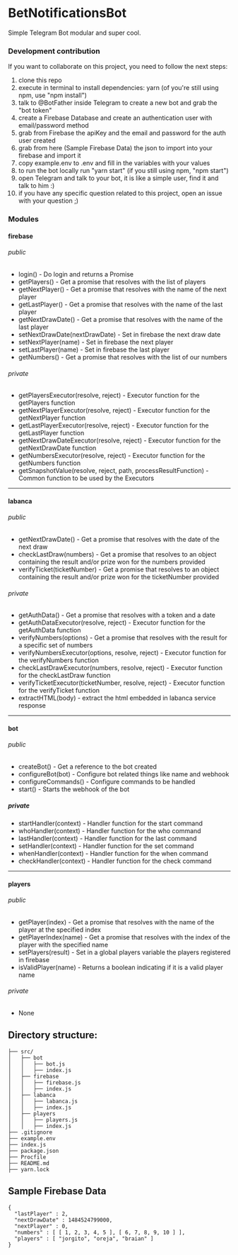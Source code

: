 # BetNotificationsBot
Simple Telegram Bot modular and super cool.

### Development contribution

If you want to collaborate on this project, you need to follow the next steps:

1. clone this repo
2. execute in terminal to install dependencies: yarn (of you're still using npm, use "npm install")
3. talk to @BotFather inside Telegram to create a new bot and grab the "bot token"
4. create a Firebase Database and create an authentication user with email/password method
5. grab from Firebase the apiKey and the email and password for the auth user created
6. grab from here (Sample Firebase Data) the json to import into your firebase and import it
7. copy example.env to .env and fill in the variables with your values
8. to run the bot locally run "yarn start" (if you still using npm, "npm start")
9. open Telegram and talk to your bot, it is like a simple user, find it and talk to him :)
10. if you have any specific question related to this project, open an issue with your question ;)

### Modules

#### firebase

###### public
* login() - Do login and returns a Promise
* getPlayers() - Get a promise that resolves with the list of players
* getNextPlayer() - Get a promise that resolves with the name of the next player
* getLastPlayer() - Get a promise that resolves with the name of the last player
* getNextDrawDate() - Get a promise that resolves with the name of the last player
* setNextDrawDate(nextDrawDate) - Set in firebase the next draw date
* setNextPlayer(name) - Set in firebase the next player
* setLastPlayer(name) - Set in firebase the last player
* getNumbers() - Get a promise that resolves with the list of our numbers

###### private
* getPlayersExecutor(resolve, reject) - Executor function for the getPlayers function
* getNextPlayerExecutor(resolve, reject) - Executor function for the getNextPlayer function
* getLastPlayerExecutor(resolve, reject) - Executor function for the getLastPlayer function
* getNextDrawDateExecutor(resolve, reject) - Executor function for the getNextDrawDate function
* getNumbersExecutor(resolve, reject) - Executor function for the getNumbers function
* getSnapshotValue(resolve, reject, path, processResultFunction) - Common function to be used by the Executors

---
#### labanca

###### public
* getNextDrawDate() - Get a promise that resolves with the date of the next draw
* checkLastDraw(numbers) - Get a promise that resolves to an object containing the result and/or prize won for the numbers provided
* verifyTicket(ticketNumber) - Get a promise that resolves to an object containing the result and/or prize won for the ticketNumber provided

###### private
* getAuthData() - Get a promise that resolves with a token and a date
* getAuthDataExecutor(resolve, reject) - Executor function for the getAuthData function
* verifyNumbers(options) - Get a promise that resolves with the result for a specific set of numbers
* verifyNumbersExecutor(options, resolve, reject) - Executor function for the verifyNumbers function
* checkLastDrawExecutor(numbers, resolve, reject) - Executor function for the checkLastDraw function
* verifyTicketExecutor(ticketNumber, resolve, reject) - Executor function for the verifyTicket function
* extractHTML(body) - extract the html embedded in labanca service response

---
#### bot

###### public
* createBot() - Get a reference to the bot created
* configureBot(bot) - Configure bot related things like name and webhook
* configureCommands() - Configure commands to be handled
* start() - Starts the webhook of the bot

##### private
* startHandler(context) - Handler function for the start command
* whoHandler(context) - Handler function for the who command
* lastHandler(context) - Handler function for the last command
* setHandler(context) - Handler function for the set command
* whenHandler(context) - Handler function for the when command
* checkHandler(context) - Handler function for the check command

---
#### players

###### public
* getPlayer(index) - Get a promise that resolves with the name of the player at the specified index
* getPlayerIndex(name) - Get a promise that resolves with the index of the player with the specified name
* setPlayers(result) - Set in a global players variable the players registered in firebase
* isValidPlayer(name) - Returns a boolean indicating if it is a valid player name

###### private
* None

## Directory structure:
```
├── src/
│   ├── bot
│   │   ├── bot.js
│   │   ├── index.js
│   ├── firebase
│   │   ├── firebase.js
│   │   ├── index.js
│   ├── labanca
│   │   ├── labanca.js
│   │   ├── index.js
│   ├── players
│   │   ├── players.js
│   │   ├── index.js
├── .gitignore
├── example.env
├── index.js
├── package.json
├── Procfile
├── README.md
├── yarn.lock
```

## Sample Firebase Data
```
{
  "lastPlayer" : 2,
  "nextDrawDate" : 1484524799000,
  "nextPlayer" : 0,
  "numbers" : [ [ 1, 2, 3, 4, 5 ], [ 6, 7, 8, 9, 10 ] ],
  "players" : [ "jorgito", "oreja", "braian" ]
}

```
